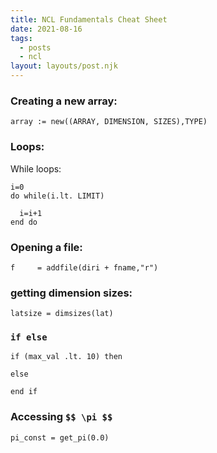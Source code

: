 ```yaml
---
title: NCL Fundamentals Cheat Sheet
date: 2021-08-16
tags:
  - posts
  - ncl
layout: layouts/post.njk
---
```


### Creating a new array:
```array := new((ARRAY, DIMENSION, SIZES),TYPE)```


### Loops:
While loops:

```
i=0
do while(i.lt. LIMIT)
  
  i=i+1
end do
```

### Opening a file:

```
f     = addfile(diri + fname,"r")
```


### getting dimension sizes:

```
latsize = dimsizes(lat)
```


### `if else`

```
if (max_val .lt. 10) then

else

end if
```


### Accessing `$$ \pi $$`

```
pi_const = get_pi(0.0)
```



